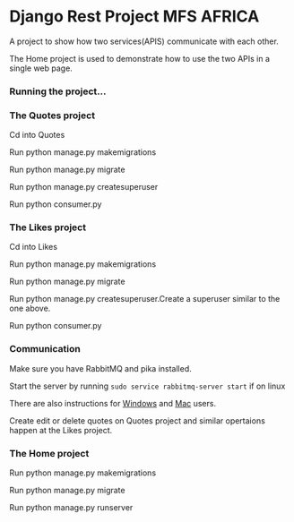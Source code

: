 # Django Rest Project MFS AFRICA
A project to show how two services(APIS) communicate with each other.

The Home project is used to demonstrate how to use the two APIs in a single web page.

### Running the project...


### The Quotes project
   Cd into Quotes
   
   Run python manage.py makemigrations
   
   Run python manage.py migrate
   
   Run python manage.py createsuperuser
   
   Run python consumer.py
   
  
### The Likes project

   Cd into Likes
   
   Run python manage.py makemigrations
   
   Run python manage.py migrate
   
   Run python manage.py createsuperuser.Create a superuser similar to the one above. 
   
   Run python consumer.py
   
### Communication
  Make sure you have RabbitMQ and pika installed.
  
  Start the server by running `sudo service rabbitmq-server start` if on linux
  
  There are also instructions for [Windows](https://www.rabbitmq.com/install-windows-manual.html) and [Mac](https://www.rabbitmq.com/install-homebrew.html) users.
  
  Create edit or delete quotes on Quotes project and similar opertaions happen at the Likes project.
  
  
   
 ### The Home project

   Run python manage.py makemigrations
   
   Run python manage.py migrate
     
   Run python manage.py runserver

